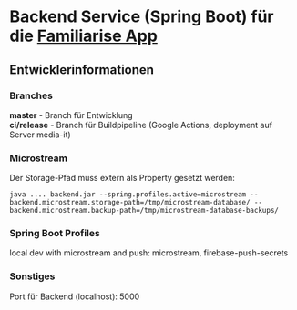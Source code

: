 # Backend Service (Spring Boot) für die [Familiarise App](https://devpost.com/software/virtuelle-stimmungsringe)


## Entwicklerinformationen
### Branches
**master** - Branch für Entwicklung  
**ci/release** - Branch für Buildpipeline (Google Actions, deployment auf Server media-it)

### Microstream
Der Storage-Pfad muss extern als Property gesetzt werden:

`java .... backend.jar --spring.profiles.active=microstream --backend.microstream.storage-path=/tmp/microstream-database/ --backend.microstream.backup-path=/tmp/microstream-database-backups/`

### Spring Boot Profiles
local dev with microstream and push: microstream, firebase-push-secrets


### Sonstiges
Port für Backend (localhost): 5000

